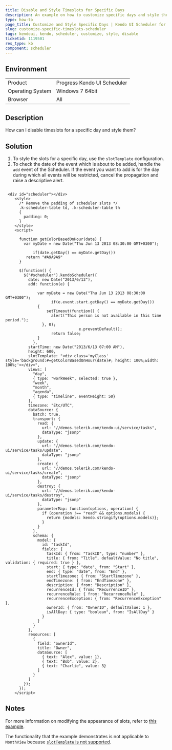 ```yaml
---
title: Disable and Style Timeslots for Specific Days
description: An example on how to customize specific days and style them
type: how-to
page_title: Customize and Style Specific Days | Kendo UI Scheduler for jQuery
slug: customize-specific-timeslots-scheduler
tags: kendoui, kendo, scheduler, customize, style, disable
ticketid: 1119501
res_type: kb
component: scheduler
---
```


## Environment

<table>
 <tr>
  <td>Product</td>
  <td>Progress Kendo UI Scheduler</td>
 </tr>
 <tr>
  <td>Operating System</td>
  <td>Windows 7 64bit</td>
 </tr>
 <tr>
  <td>Browser</td>
  <td>All</td>
 </tr>
</table>

## Description

How can I disable timeslots for a specific day and style them?

## Solution

1. To style the slots for a specific day, use the `slotTemplate` configuration.
1. To check the date of the event which is about to be added, handle the `add` event of the Scheduler. If the event you want to add is for the day during which all events will be restricted, cancel the propagation and raise a descriptive alert.

```dojo

 <div id="scheduler"></div>
    <style>
      /* Remove the padding of scheduler slots */
      .k-scheduler-table td, .k-scheduler-table th
      {
        padding: 0;
      }
    </style>
    <script>

      function getColorBasedOnHour(date) {
        var myDate = new Date("Thu Jun 13 2013 08:30:00 GMT+0300");

  			if(date.getDay() == myDate.getDay())
       	 return "#A9A9A9"
      }

      $(function() {
        $("#scheduler").kendoScheduler({
          date: new Date("2013/6/13"),
          add: function(e) {

              var myDate = new Date("Thu Jun 13 2013 08:30:00 GMT+0300");
         			if(e.event.start.getDay() == myDate.getDay())
              {
                  setTimeout(function() {
                    alert("This person is not available in this time period.");
                }, 0);
								e.preventDefault();
            		return false;
              }
        	},
          startTime: new Date("2013/6/13 07:00 AM"),
          height: 600,
          slotTemplate: "<div class='myClass' style='background:#=getColorBasedOnHour(date)#; height: 100%;width: 100%;'></div>",
          views: [
            "day",
            { type: "workWeek", selected: true },
            "week",
            "month",
            "agenda",
            { type: "timeline", eventHeight: 50}
          ],
          timezone: "Etc/UTC",
          dataSource: {
            batch: true,
            transport: {
              read: {
                url: "//demos.telerik.com/kendo-ui/service/tasks",
                dataType: "jsonp"
              },
              update: {
                url: "//demos.telerik.com/kendo-ui/service/tasks/update",
                dataType: "jsonp"
              },
              create: {
                url: "//demos.telerik.com/kendo-ui/service/tasks/create",
                dataType: "jsonp"
              },
              destroy: {
                url: "//demos.telerik.com/kendo-ui/service/tasks/destroy",
                dataType: "jsonp"
              },
              parameterMap: function(options, operation) {
                if (operation !== "read" && options.models) {
                  return {models: kendo.stringify(options.models)};
                }
              }
            },
            schema: {
              model: {
                id: "taskId",
                fields: {
                  taskId: { from: "TaskID", type: "number" },
                  title: { from: "Title", defaultValue: "No title", validation: { required: true } },
                  start: { type: "date", from: "Start" },
                  end: { type: "date", from: "End" },
                  startTimezone: { from: "StartTimezone" },
                  endTimezone: { from: "EndTimezone" },
                  description: { from: "Description" },
                  recurrenceId: { from: "RecurrenceID" },
                  recurrenceRule: { from: "RecurrenceRule" },
                  recurrenceException: { from: "RecurrenceException" },
                  ownerId: { from: "OwnerID", defaultValue: 1 },
                  isAllDay: { type: "boolean", from: "IsAllDay" }
                }
              }
            }
          },
          resources: [
            {
              field: "ownerId",
              title: "Owner",
              dataSource: [
                { text: "Alex", value: 1},
                { text: "Bob", value: 2},
                { text: "Charlie", value: 3}
              ]
            }
          ]
        });
      });
    </script>

```

## Notes

For more information on modifying the appearance of slots, refer to [this example](https://docs.telerik.com/kendo-ui/controls/scheduling/scheduler/how-to/appearance/set-slot-background-color-using-slot-templates).

The functionality that the example demonstrates is not applicable to `MonthView` because [`slotTemplate` is not supported](https://docs.telerik.com/kendo-ui/api/javascript/ui/scheduler/configuration/views.slottemplate).
